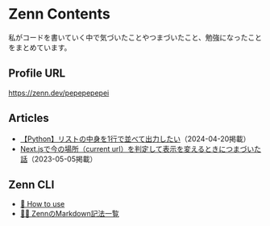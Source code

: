 # Zenn Contents

私がコードを書いていく中で気づいたことやつまづいたこと、勉強になったことをまとめています。

## Profile URL

<https://zenn.dev/pepepepepei>

## Articles

- [【Python】リストの中身を1行で並べて出力したい](https://zenn.dev/pepepepepei/articles/37874f4e955013)（2024-04-20掲載）
- [Next.jsで今の場所（current url）を判定して表示を変えるときにつまづいた話](https://zenn.dev/pepepepepei/articles/4f7abbd7bf444d)（2023-05-05掲載）

## Zenn CLI

- [📘 How to use](https://zenn.dev/zenn/articles/zenn-cli-guide)
- [👩‍💻 ZennのMarkdown記法一覧](https://zenn.dev/zenn/articles/markdown-guide)

